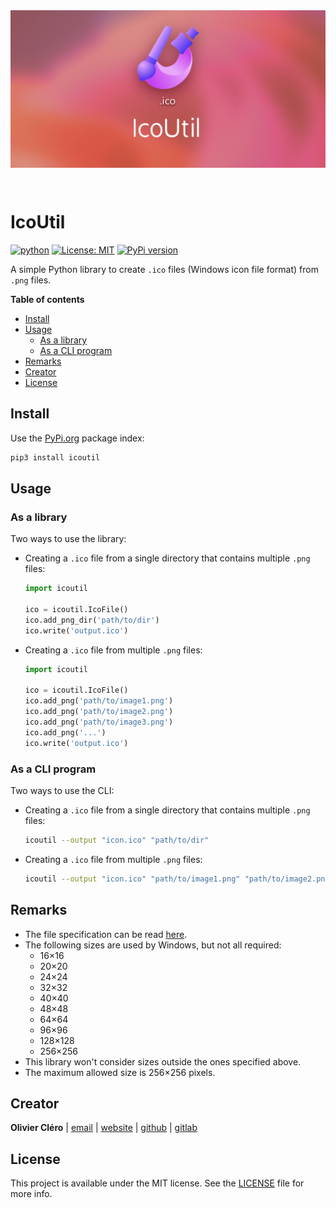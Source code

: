 <div align="center">
<a href="https://github.com/oclero/icoutil">
	<img style="margin-bottom: 2em; width: 640px" src="https://raw.githubusercontent.com/oclero/icoutil/master/thumbnail.png">
</a>
</div>

# IcoUtil

[![python](https://img.shields.io/badge/Python-3.9-3776AB.svg?style=flat&logo=python&logoColor=white)](https://www.python.org)
[![License: MIT](https://img.shields.io/badge/license-MIT-green)](https://mit-license.org/)
[![PyPi version](https://badgen.net/pypi/v/icoutil/)](https://pypi.org/project/icoutil)

A simple Python library to create `.ico` files (Windows icon file format) from `.png` files.

**Table of contents**

- [Install](#install)
- [Usage](#usage)
  - [As a library](#as-a-library)
  - [As a CLI program](#as-a-cli-program)
- [Remarks](#remarks)
- [Creator](#creator)
- [License](#license)

## Install

Use the [PyPi.org](https://pypi.org/project/icoutil) package index:

```sh
pip3 install icoutil
```

## Usage

### As a library

Two ways to use the library:

- Creating a `.ico` file from a single directory that contains multiple `.png` files:

  ```py
  import icoutil

  ico = icoutil.IcoFile()
  ico.add_png_dir('path/to/dir')
  ico.write('output.ico')
  ```

- Creating a `.ico` file from multiple `.png` files:

  ```py
  import icoutil

  ico = icoutil.IcoFile()
  ico.add_png('path/to/image1.png')
  ico.add_png('path/to/image2.png')
  ico.add_png('path/to/image3.png')
  ico.add_png('...')
  ico.write('output.ico')
  ```

### As a CLI program

Two ways to use the CLI:

- Creating a `.ico` file from a single directory that contains multiple `.png` files:

  ```sh
  icoutil --output "icon.ico" "path/to/dir"
  ```

- Creating a `.ico` file from multiple `.png` files:

  ```sh
  icoutil --output "icon.ico" "path/to/image1.png" "path/to/image2.png" "path/to/image3.png" ...
  ```

## Remarks

- The file specification can be read [here](<https://en.wikipedia.org/wiki/ICO_(file_format)>).
- The following sizes are used by Windows, but not all required:
  - 16×16
  - 20×20
  - 24×24
  - 32×32
  - 40×40
  - 48×48
  - 64×64
  - 96×96
  - 128×128
  - 256×256
- This library won't consider sizes outside the ones specified above.
- The maximum allowed size is 256×256 pixels.

## Creator

**Olivier Cléro** | [email](mailto:oclero@pm.me) | [website](https://www.olivierclero.com) | [github](https://www.github.com/oclero) | [gitlab](https://www.gitlab.com/oclero)

## License

This project is available under the MIT license. See the [LICENSE](LICENSE) file for more info.
